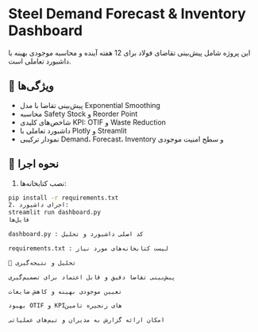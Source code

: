 # Steel Demand Forecast & Inventory Dashboard

این پروژه شامل پیش‌بینی تقاضای فولاد برای 12 هفته آینده و محاسبه موجودی بهینه با داشبورد تعاملی است.

## 🔹 ویژگی‌ها
- پیش‌بینی تقاضا با مدل Exponential Smoothing
- محاسبه Safety Stock و Reorder Point
- شاخص‌های کلیدی KPI: OTIF و Waste Reduction
- داشبورد تعاملی با Plotly و Streamlit
- نمودار ترکیبی Demand، Forecast، Inventory و سطح امنیت موجودی

## 🔹 نحوه اجرا
1. نصب کتابخانه‌ها:
```bash
pip install -r requirements.txt
2. اجرای داشبورد:
streamlit run dashboard.py
فایل‌ها

dashboard.py : کد اصلی داشبورد و تحلیل

requirements.txt : لیست کتابخانه‌های مورد نیاز

🔹 تحلیل و نتیجه‌گیری

پیش‌بینی تقاضا دقیق و قابل اعتماد برای تصمیم‌گیری

تعیین موجودی بهینه و کاهش ضایعات

بهبود OTIF و KPIهای زنجیره تامین

امکان ارائه گزارش به مدیران و تیم‌های عملیاتی
